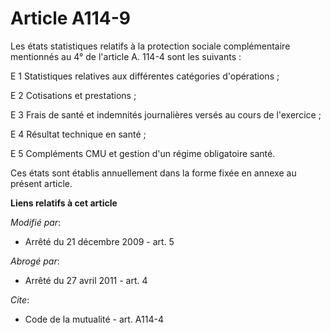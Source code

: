 # Article A114-9

Les états statistiques relatifs à la protection sociale complémentaire mentionnés au 4° de l'article A. 114-4 sont les
suivants : 

E 1 Statistiques relatives aux différentes catégories d'opérations ; 

E 2 Cotisations et prestations ; 

E 3 Frais de santé et indemnités journalières versés au cours de l'exercice ; 

E 4 Résultat technique en santé ; 

E 5 Compléments CMU et gestion d'un régime obligatoire santé. 

Ces états sont établis annuellement dans la forme fixée en annexe au présent article.

**Liens relatifs à cet article**

_Modifié par_:

  - Arrêté du 21 décembre 2009 - art. 5

_Abrogé par_:

  - Arrêté du 27 avril 2011 - art. 4

_Cite_:

  - Code de la mutualité - art. A114-4
